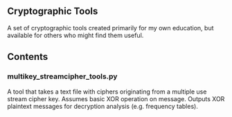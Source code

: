 Cryptographic Tools
----------

A set of cryptographic tools created primarily for my own education,
but available for others who might find them useful.


Contents
-----------

### multikey_streamcipher_tools.py
A tool that takes a text file with ciphers originating from a
multiple use stream cipher key. Assumes basic XOR operation on
message. Outputs XOR plaintext messages for decryption analysis
(e.g. frequency tables).